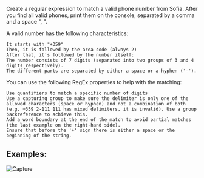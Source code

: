 Create a regular expression to match a valid phone number from Sofia. After you find all valid phones, print them on the console, separated by a comma and a space ", ".

A valid number has the following characteristics:

	It starts with "+359"
	Then, it is followed by the area code (always 2)
	After that, it's followed by the number itself:
	The number consists of 7 digits (separated into two groups of 3 and 4 digits respectively). 
	The different parts are separated by either a space or a hyphen ('-').
  
You can use the following RegEx properties to help with the matching: 
    
    Use quantifiers to match a specific number of digits
    Use a capturing group to make sure the delimiter is only one of the allowed characters (space or hyphen) and not a combination of both (e.g. +359 2-111 111 has mixed delimiters, it is invalid). Use a group backreference to achieve this.
  	Add a word boundary at the end of the match to avoid partial matches (the last example on the right-hand side).
  	Ensure that before the '+' sign there is either a space or the beginning of the string.

## Examples: 

![Capture](https://user-images.githubusercontent.com/45227327/204631955-d9ea3cf5-01b5-430c-8d0e-f9274d44b1f5.PNG)
